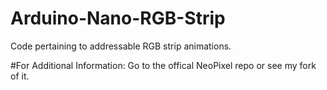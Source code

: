 # Arduino-Nano-RGB-Strip
Code pertaining to addressable RGB strip animations.


#For Additional Information: 
Go to the offical NeoPixel repo or see my fork  of it.
